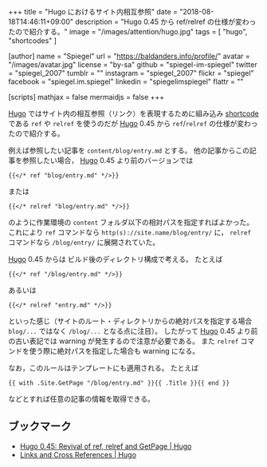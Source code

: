 +++
title = "Hugo におけるサイト内相互参照"
date = "2018-08-18T14:46:11+09:00"
description = "Hugo 0.45 から ref/relref の仕様が変わったので紹介する。"
image = "/images/attention/hugo.jpg"
tags = [ "hugo", "shortcodes" ]

[author]
  name      = "Spiegel"
  url       = "https://baldanders.info/profile/"
  avatar    = "/images/avatar.jpg"
  license   = "by-sa"
  github    = "spiegel-im-spiegel"
  twitter   = "spiegel_2007"
  tumblr    = ""
  instagram = "spiegel_2007"
  flickr    = "spiegel"
  facebook  = "spiegel.im.spiegel"
  linkedin  = "spiegelimspiegel"
  flattr    = ""

[scripts]
  mathjax = false
  mermaidjs = false
+++

[Hugo] ではサイト内の相互参照（リンク）を表現するために組み込み [shortcode] である `ref` や `relref` を使うのだが [Hugo] 0.45 から `ref`/`relref` の仕様が変わったので紹介する。

例えば参照したい記事を `content/blog/entry.md` とする。
他の記事からこの記事を参照したい場合， [Hugo] 0.45 より前のバージョンでは

```text
{{</* ref "blog/entry.md" */>}}
```

または

```text
{{</* relref "blog/entry.md" */>}}
```

のように作業環境の `content` フォルダ以下の相対パスを指定すればよかった。
これにより `ref` コマンドなら `http(s)://site.name/blog/entry/` に， `relref` コマンドなら `/blog/entry/` に展開されていた。

[Hugo] 0.45 からは ビルド後のディレクトリ構成で考える。
たとえば

```text
{{</* ref "/blog/entry.md" */>}}
```

あるいは

```text
{{</* relref "entry.md" */>}}
```

といった感じ（サイトのルート・ディレクトリからの絶対パスを指定する場合 `blog/...` ではなく `/blog/...` となる点に注目）。
したがって [Hugo] 0.45 より前の古い表記では warning が発生するので注意が必要である。
また  `relref` コマンドを使う際に絶対パスを指定した場合も warning になる。

なお，このルールはテンプレートにも適用される。
たとえば

```text
{{ with .Site.GetPage "/blog/entry.md" }}{{ .Title }}{{ end }}
```

などとすれば任意の記事の情報を取得できる。

## ブックマーク

- [Hugo 0.45: Revival of ref, relref and GetPage | Hugo](https://gohugo.io/news/0.45-relnotes/)
- [Links and Cross References | Hugo](https://gohugo.io/content-management/cross-references/)

[Hugo]: https://gohugo.io/ "The world’s fastest framework for building websites | Hugo"
[shortcode]: https://gohugo.io/extras/shortcodes/ "Shortcodes | Hugo"
